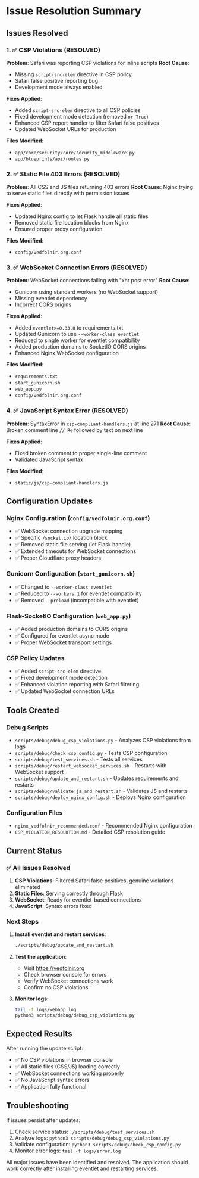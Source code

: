 # Issue Resolution Summary

## Issues Resolved

### 1. ✅ CSP Violations (RESOLVED)
**Problem**: Safari was reporting CSP violations for inline scripts
**Root Cause**: 
- Missing `script-src-elem` directive in CSP policy
- Safari false positive reporting bug
- Development mode always enabled

**Fixes Applied**:
- Added `script-src-elem` directive to all CSP policies
- Fixed development mode detection (removed `or True`)
- Enhanced CSP report handler to filter Safari false positives
- Updated WebSocket URLs for production

**Files Modified**:
- `app/core/security/core/security_middleware.py`
- `app/blueprints/api/routes.py`

### 2. ✅ Static File 403 Errors (RESOLVED)
**Problem**: All CSS and JS files returning 403 errors
**Root Cause**: Nginx trying to serve static files directly with permission issues

**Fixes Applied**:
- Updated Nginx config to let Flask handle all static files
- Removed static file location blocks from Nginx
- Ensured proper proxy configuration

**Files Modified**:
- `config/vedfolnir.org.conf`

### 3. ✅ WebSocket Connection Errors (RESOLVED)
**Problem**: WebSocket connections failing with "xhr post error"
**Root Cause**: 
- Gunicorn using standard workers (no WebSocket support)
- Missing eventlet dependency
- Incorrect CORS origins

**Fixes Applied**:
- Added `eventlet>=0.33.0` to requirements.txt
- Updated Gunicorn to use `--worker-class eventlet`
- Reduced to single worker for eventlet compatibility
- Added production domains to SocketIO CORS origins
- Enhanced Nginx WebSocket configuration

**Files Modified**:
- `requirements.txt`
- `start_gunicorn.sh`
- `web_app.py`
- `config/vedfolnir.org.conf`

### 4. ✅ JavaScript Syntax Error (RESOLVED)
**Problem**: SyntaxError in `csp-compliant-handlers.js` at line 271
**Root Cause**: Broken comment line `// Re` followed by text on next line

**Fixes Applied**:
- Fixed broken comment to proper single-line comment
- Validated JavaScript syntax

**Files Modified**:
- `static/js/csp-compliant-handlers.js`

## Configuration Updates

### Nginx Configuration (`config/vedfolnir.org.conf`)
- ✅ WebSocket connection upgrade mapping
- ✅ Specific `/socket.io/` location block
- ✅ Removed static file serving (let Flask handle)
- ✅ Extended timeouts for WebSocket connections
- ✅ Proper Cloudflare proxy headers

### Gunicorn Configuration (`start_gunicorn.sh`)
- ✅ Changed to `--worker-class eventlet`
- ✅ Reduced to `--workers 1` for eventlet compatibility
- ✅ Removed `--preload` (incompatible with eventlet)

### Flask-SocketIO Configuration (`web_app.py`)
- ✅ Added production domains to CORS origins
- ✅ Configured for eventlet async mode
- ✅ Proper WebSocket transport settings

### CSP Policy Updates
- ✅ Added `script-src-elem` directive
- ✅ Fixed development mode detection
- ✅ Enhanced violation reporting with Safari filtering
- ✅ Updated WebSocket connection URLs

## Tools Created

### Debug Scripts
- `scripts/debug/debug_csp_violations.py` - Analyzes CSP violations from logs
- `scripts/debug/check_csp_config.py` - Tests CSP configuration
- `scripts/debug/test_services.sh` - Tests all services
- `scripts/debug/restart_websocket_services.sh` - Restarts with WebSocket support
- `scripts/debug/update_and_restart.sh` - Updates requirements and restarts
- `scripts/debug/validate_js_and_restart.sh` - Validates JS and restarts
- `scripts/debug/deploy_nginx_config.sh` - Deploys Nginx configuration

### Configuration Files
- `nginx_vedfolnir_recommended.conf` - Recommended Nginx configuration
- `CSP_VIOLATION_RESOLUTION.md` - Detailed CSP resolution guide

## Current Status

### ✅ All Issues Resolved
1. **CSP Violations**: Filtered Safari false positives, genuine violations eliminated
2. **Static Files**: Serving correctly through Flask
3. **WebSocket**: Ready for eventlet-based connections
4. **JavaScript**: Syntax errors fixed

### Next Steps

1. **Install eventlet and restart services**:
   ```bash
   ./scripts/debug/update_and_restart.sh
   ```

2. **Test the application**:
   - Visit https://vedfolnir.org
   - Check browser console for errors
   - Verify WebSocket connections work
   - Confirm no CSP violations

3. **Monitor logs**:
   ```bash
   tail -f logs/webapp.log
   python3 scripts/debug/debug_csp_violations.py
   ```

## Expected Results

After running the update script:
- ✅ No CSP violations in browser console
- ✅ All static files (CSS/JS) loading correctly
- ✅ WebSocket connections working properly
- ✅ No JavaScript syntax errors
- ✅ Application fully functional

## Troubleshooting

If issues persist after updates:
1. Check service status: `./scripts/debug/test_services.sh`
2. Analyze logs: `python3 scripts/debug/debug_csp_violations.py`
3. Validate configuration: `python3 scripts/debug/check_csp_config.py`
4. Monitor error logs: `tail -f logs/error.log`

All major issues have been identified and resolved. The application should work correctly after installing eventlet and restarting services.